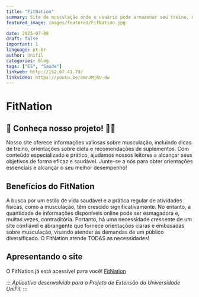 ```yaml
---
title: "FitNation"
summary: Site de musculação onde o usuário pode armazenar seu treino, dieta, dados e receber dicas personalizadas sobre os mesmos.
featured_image: images/featured/FitNation.jpg

date: 2025-07-08
draft: false
important: 1
language: pt-br
author: Unifil
categories: Blog
tags: ["ES", "Saúde"]
linkweb: http://152.67.41.79/
linkvideo: https://youtu.be/omrJMj6U-dw
---
```


# FitNation

## 💪 Conheça nosso projeto! 🏋️‍♂️

Nosso site oferece informações valiosas sobre musculação, incluindo dicas de treino, orientações sobre dieta e recomendações de suplementos. Com conteúdo especializado e prático, ajudamos nossos leitores a alcançar seus objetivos de forma eficaz e saudável. Junte-se a nós para obter orientações essenciais e alcançar o seu melhor desempenho!

## Benefícios do FitNation

A busca por um estilo de vida saudável e a prática regular de atividades físicas, como a musculação, têm crescido significativamente. No entanto, a quantidade de informações disponíveis online pode ser esmagadora e, muitas vezes, contraditória. Portanto, há uma necessidade crescente de um site confiável e abrangente que fornece orientações claras e embasadas sobre musculação, visando atender às demandas de um público diversificado. O FitNation atende TODAS as necessidades!

## Apresentando o site

O FitNation já está acessível para você!
[FitNation](https://152.67.41.79/)

:::
_Aplicativo desenvolvido para o Projeto de Extensão da Universidade UniFil._
:::

